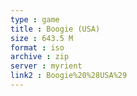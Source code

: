 ```yaml
---
type : game
title : Boogie (USA)
size : 643.5 M
format : iso
archive : zip
server : myrient
link2 : Boogie%20%28USA%29
---
```

